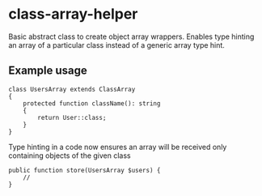 # class-array-helper
Basic abstract class to create object array wrappers. Enables type hinting an array of a particular class instead of a generic array type hint.

## Example usage

```
class UsersArray extends ClassArray
{
    protected function className(): string
    {
        return User::class;
    }
}
```

Type hinting in a code now ensures an array will be received only containing objects of the given class
```
public function store(UsersArray $users) {
    // 
}
```
